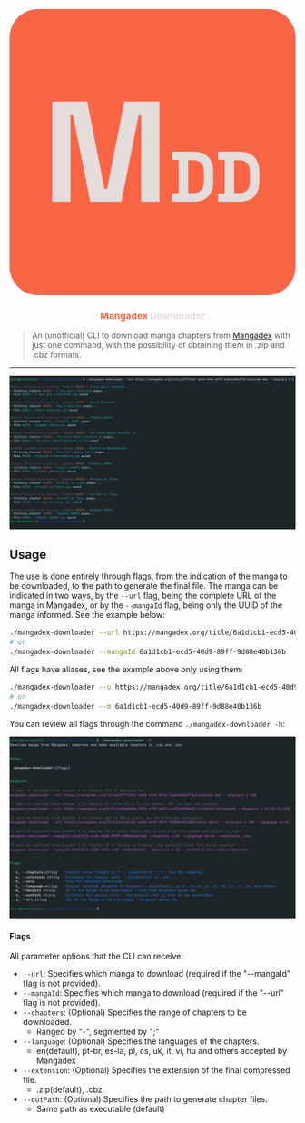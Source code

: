 ![mangadex-dowloader-logo](https://raw.githubusercontent.com/Otarossoni/mangadex-downloader/master/assets/mangadex-dowloader-logo.png)

<h3 align="center">
      <span style="color:#fa6546">Mangadex</span> 
      <span style="color:#e4dddb">Downloader</span>
      <br>
   </h3>

>An (unofficial) CLI to download manga chapters from [Mangadex](https://mangadex.org/) with just one command, with the possibility of obtaining them in .zip and .cbz formats.

---

![download-cmd](https://raw.githubusercontent.com/Otarossoni/mangadex-downloader/master/assets/download-cmd.png)

## Usage

The use is done entirely through flags, from the indication of the manga to be downloaded, to the path to generate the final file. The manga can be indicated in two ways, by the `--url` flag, being the complete URL of the manga in Mangadex, or by the `--mangaId` flag, being only the UUID of the manga informed. See the example below:

```bash
./mangadex-downloader --url https://mangadex.org/title/6a1d1cb1-ecd5-40d9-89ff-9d88e40b136b/tokyo-ghoul
# or
./mangadex-downloader --mangaId 6a1d1cb1-ecd5-40d9-89ff-9d88e40b136b
```

All flags have aliases, see the example above only using them:

```bash
./mangadex-downloader --u https://mangadex.org/title/6a1d1cb1-ecd5-40d9-89ff-9d88e40b136b/tokyo-ghoul
# or
./mangadex-downloader --m 6a1d1cb1-ecd5-40d9-89ff-9d88e40b136b
```

You can review all flags through the command `./mangadex-downloader -h`:

![help-cmd](https://raw.githubusercontent.com/Otarossoni/mangadex-downloader/master/assets/help-cmd.png)

#### Flags

All parameter options that the CLI can receive:

- `--url`: Specifies which manga to download (required if the "--mangaId" flag is not provided).
- `--mangaId`: Specifies which manga to download (required if the "--url" flag is not provided).
- `--chapters`: (Optional) Specifies the range of chapters to be downloaded.
  - Ranged by "-", segmented by ";"
- `--language`: (Optional) Specifies the languages of the chapters.
  - en(default), pt-br, es-la, pl, cs, uk, it, vi, hu and others accepted by Mangadex
- `--extension`: (Optional) Specifies the extension of the final compressed file.
  - .zip(default), .cbz
- `--outPath`: (Optional) Specifies the path to generate chapter files.
  - Same path as executable (default)
